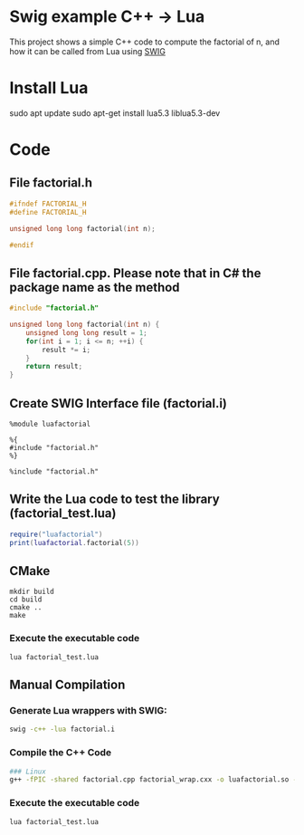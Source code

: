 # Swig example C++ -> Lua 
This project shows a simple C++ code to compute the factorial of n, and how it can be called from Lua using [SWIG](https://swig.org/Doc4.0/SWIGDocumentation.html)

# Install Lua 
sudo apt update
sudo apt-get install lua5.3 liblua5.3-dev


# Code

## File factorial.h
```c++
#ifndef FACTORIAL_H
#define FACTORIAL_H

unsigned long long factorial(int n);

#endif

```

## File factorial.cpp. Please note that in C# the package name as the method
```c++
#include "factorial.h"

unsigned long long factorial(int n) {
    unsigned long long result = 1;
    for(int i = 1; i <= n; ++i) {
        result *= i;
    }
    return result;
}

```

## Create SWIG Interface file (factorial.i)
```
%module luafactorial

%{
#include "factorial.h"
%}

%include "factorial.h"

```

## Write the Lua code to test the library (factorial_test.lua)
```lua
require("luafactorial")
print(luafactorial.factorial(5))
```

## CMake
```
mkdir build
cd build
cmake ..
make

```

### Execute the executable code
```
lua factorial_test.lua
```


## Manual Compilation
###    Generate Lua wrappers with SWIG:
```sh
swig -c++ -lua factorial.i
```

### Compile the C++ Code 

```sh
### Linux
g++ -fPIC -shared factorial.cpp factorial_wrap.cxx -o luafactorial.so -I/usr/include/lua5.3 -L/usr/lib -llua5.3
```
### Execute the executable code
```
lua factorial_test.lua

